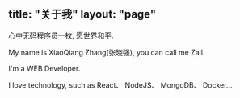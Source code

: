 title: "关于我"
layout: "page"
---

心中无码程序员一枚, 愿世界和平.

My name is XiaoQiang Zhang(张晓强), you can call me Zail.

I'm a WEB Developer.

I love technology, such as React、 NodeJS、 MongoDB、 Docker...